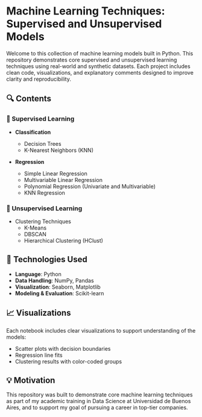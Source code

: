 # Machine Learning Techniques: Supervised and Unsupervised Models

Welcome to this collection of machine learning models built in Python. This repository demonstrates core supervised and unsupervised learning techniques using real-world and synthetic datasets. Each project includes clean code, visualizations, and explanatory comments designed to improve clarity and reproducibility.

## 🔍 Contents

### 📌 Supervised Learning

- **Classification**
  - Decision Trees
  - K-Nearest Neighbors (KNN)

- **Regression**
  - Simple Linear Regression
  - Multivariable Linear Regression
  - Polynomial Regression (Univariate and Multivariable)
  - KNN Regression

### 📌 Unsupervised Learning

- Clustering Techniques
  - K-Means
  - DBSCAN
  - Hierarchical Clustering (HClust)

## 🧰 Technologies Used

- **Language**: Python
- **Data Handling**: NumPy, Pandas
- **Visualization**: Seaborn, Matplotlib
- **Modeling & Evaluation**: Scikit-learn

## 📈 Visualizations

Each notebook includes clear visualizations to support understanding of the models:
- Scatter plots with decision boundaries
- Regression line fits
- Clustering results with color-coded groups

## 💡 Motivation

This repository was built to demonstrate core machine learning techniques as part of my academic training in Data Science at Universidad de Buenos Aires, and to support my goal of pursuing a career in top-tier companies.


